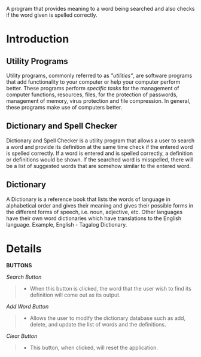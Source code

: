 A program that provides meaning to a word being searched and also checks if the word given is spelled correctly.

# Introduction #

## Utility Programs ##
Utility programs, commonly referred to as _"utilities"_, are software programs that add functionality to your computer or help your computer perform better. These programs perform _specific tasks_ for the management of computer functions, resources, files, for the protection of passwords, management of memory, virus protection and file compression. In general, these programs make use of computers better.

## Dictionary and Spell Checker ##
Dictionary and Spell Checker is a  utility program that allows a user to search a word and provide its definition at the same time check if the entered word is spelled correctly. If a word is entered and is spelled correctly, a definition or definitions would be shown. If the searched word is misspelled, there will be a list of suggested words that are somehow similar to the entered word.

## Dictionary ##
A Dictionary is a reference book that lists the words of language in alphabetical order and gives their meaning and gives their possible forms in the different forms of speech, i.e. noun, adjective, etc. Other languages have their own word dictionaries which have translations to the English language. Example, English - Tagalog Dictionary.

# Details #

**BUTTONS**

_Search Button_
> - When this button is clicked, the word that the user wish to find its definition will come out as its output.

_Add Word Button_
> - Allows the user to modify the dictionary database such as add, delete, and update the list of words and the definitions.

_Clear Button_
> - This button, when clicked, will reset the application.